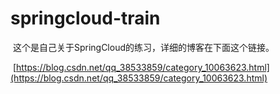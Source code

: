 # springcloud-train
​	这个是自己关于SpringCloud的练习，详细的博客在下面这个链接。

​	[https://blog.csdn.net/qq_38533859/category_10063623.html](https://blog.csdn.net/qq_38533859/category_10063623.html)

